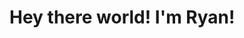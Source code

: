 # Hey there world! I'm Ryan!

<!--
**BhuiyanRyan101/BhuiyanRyan101** is a ✨ _special_ ✨ repository because its `README.md` (this file) appears on your GitHub profile.

Here are some ideas to get you started:

- 🔭 I’m currently working on getting my CCNA and DevOps certificate!
- 🌱 I’m currently learning network engineering!.
- 🤔 I’m looking for help with code
- 💬 Ask me about ...
- 📫 How to reach me: ...
- 😄 Pronouns: ...
- ⚡ Fun fact: ...
-->
